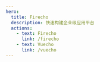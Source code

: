 ```yaml
---
hero:
  title: Firecho
  description: 快速构建企业级应用平台
  actions:
    - text: Firecho
      link: /firecho
    - text: Vuecho
      link: /vuecho
---
```


